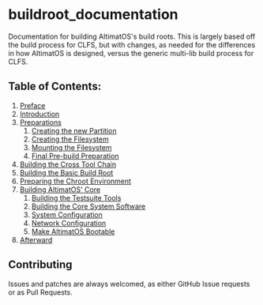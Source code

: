 # buildroot_documentation

Documentation for building AltimatOS's build roots. This is largely based off the build process for CLFS, but with changes, as needed for the differences in how AltimatOS is designed, versus the generic multi-lib build process for CLFS.

## Table of Contents:

1. [Preface](Preface.md)
1. [Introduction](Introduction.md)
1. [Preparations](Preparations.md)
   1. [Creating the new Partition](Preparations.md#creating-the-new-partition)
   1. [Creating the Filesystem](Preparations.md#creating-the-filesystem)
   1. [Mounting the Filesystem](Preparations.md#mounting-the-filesystem)
   1. [Final Pre-build Preparation](Preparations.md#final-pre-build-preparation)
1. [Building the Cross Tool Chain](#building-the-cross-tool-chain)
1. [Building the Basic Build Root](#building-the-basic-build-root)
1. [Preparing the Chroot Environment](#preparing-the-chroot-environment)
1. [Building AltimatOS' Core](#building-altimatos'-core)
   1. [Building the Testsuite Tools](#building-the-testsuite-tools)
   1. [Building the Core System Software](#building-the-core-system-software)
   1. [System Configuration](#system-configuration)
   1. [Network Configuration](#network-configuration)
   1. [Make AltimatOS Bootable](#make-altimatos-bootable)
1. [Afterward](#afterward)

## Contributing

Issues and patches are always welcomed, as either GitHub Issue requests or as Pull Requests.
